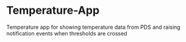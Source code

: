 Temperature-App
===============

Temperature app for showing temperature data from PDS and raising notification events when thresholds are crossed
